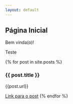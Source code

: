 ```yaml
---
layout: default
---
```


## Página Inicial

Bem vinda(o)!

Teste

{% for post in site.posts %}
  <h3>{{ post.title }}</h3>
  <p>{{post.url}}</p>
  <a href="{{ post.url }}">Link para o post</a>
{% endfor %}
